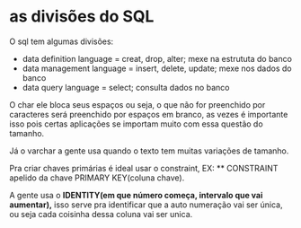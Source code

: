 # as divisões do SQL

O sql tem algumas divisões:

* data definition language = creat, drop, alter; mexe na estrututa do banco
* data management language = insert, delete, update; mexe nos dados do banco
* data query language = select; consulta dados no banco

O char ele bloca seus espaços ou seja, o que não for preenchido por caracteres será preenchido por espaços em
branco, as vezes é importante isso pois certas aplicações se importam muito com essa questão do tamanho.

Já o varchar a gente usa quando o texto tem muitas variações de tamanho.

Pra criar chaves primárias é ideal usar o constraint, EX: ** CONSTRAINT apelido da chave PRIMARY KEY(coluna chave).

A gente usa o **IDENTITY(em que número começa, intervalo que vai aumentar),** isso serve pra identificar que a auto
numeração vai ser única, ou seja cada coisinha dessa coluna vai ser unica.